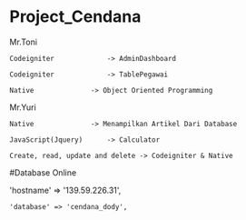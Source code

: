 # Project_Cendana

Mr.Toni 

	Codeigniter 			-> AdminDashboard

	Codeigniter 			-> TablePegawai

	Native	 			-> Object Oriented Programming
Mr.Yuri

	Native	 			-> Menampilkan Artikel Dari Database

	JavaScript(Jquery)		-> Calculator

	Create, read, update and delete	-> Codeigniter & Native


#Database Online 

'hostname' => '139.59.226.31',

	'database' => 'cendana_dody',